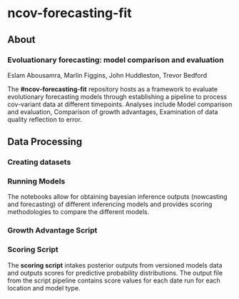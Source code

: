 # ncov-forecasting-fit

## About

### Evoluationary forecasting: model comparison and evaluation

Eslam Abousamra, Marlin Figgins, John Huddleston, Trevor Bedford

The **#ncov-forecasting-fit** repository hosts as a framework to evaluate evolutionary forecasting models through establishing a pipeline to process cov-variant data at different timepoints. Analyses include Model comparison and evaluation, Comparison of growth advantages, Examination of data quality reflection to error.



## Data Processing

### Creating datasets



### Running Models

The notebooks allow for obtaining bayesian inference outputs (nowcasting and forecasting) of different inferencing models and provides scoring methodologies to compare the different models.


### Growth Advantage Script





### Scoring Script

The **scoring script** intakes posterior outputs from versioned models data and outputs scores for predictive probability distributions. The output file from the script pipeline contains score values for each date run for each location and model type. 
